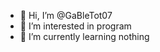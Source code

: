 - 👋 Hi, I’m @GaBleTot07
- 👀 I’m interested in program
- 🌱 I’m currently learning nothing

<!---
GaBleTot07/GaBleTot07 is a ✨ special ✨ repository because its `README.md` (this file) appears on your GitHub profile.
You can click the Preview link to take a look at your changes.
--->
